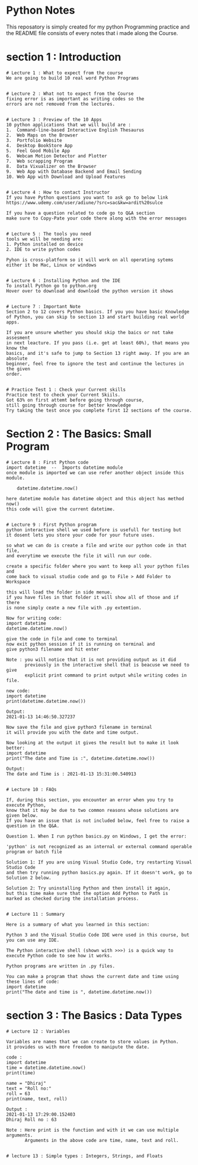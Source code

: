 # Python Notes
This reposatory is simply created for my python Programming practice and 
the README file consists of every notes that i made along the Course.

# section 1 : Introduction


    # Lecture 1 : What to expect from the course
    We are going to build 10 real word Python Programs

    
    # Lecture 2 : What not to expect from the Course
    fixing error is as important as writing codes so the
    errors are not removed from the lectures.

    
    # Lecture 3 : Preview of the 10 Apps
    10 python applications that we will build are :
    1.  Command-line-based Interactive English Thesaurus
    2.  Web Maps on the Browser
    3.  Portfolio Website
    4.  Desktop BookStore App
    5.  Feel Good Mobile App
    6.  Webcam Motion Detector and Plotter
    7.  Web scrapping Program
    8.  Data Vixualizer on the Browser
    9.  Web App with Database Backend and Email Sending
    10. Web App with Download and Upload Features

    
    # Lecture 4 : How to contact Instructor
    If you have Python questions you want to ask go to below link
    https://www.udemy.com/user/adiune/?src=sac&kw=ardit%20sulce

    If you have a question related to code go to Q&A section 
    make sure to Copy-Pate your code there along with the error messages

    
    # Lecture 5 : The tools you need
    tools we will be needing are:
    1. Python installed on device
    2. IDE to write python codes

    Pyhon is cross-platform so it will work on all operating sytems
    either it be Mac, Linux or windows

    
    # Lecture 6 : Installing Python and the IDE
    To install Python go to python.org
    Hover over to download and download the python version it shows

    
    # Lecture 7 : Important Note
    Section 2 to 12 covers Python basics. If you you have basic Knowledge
    of Python, you can skip to section 13 and start building real world apps.

    If you are unsure whether you should skip the baics or not take assesment
    in next leacture. If you pass (i.e. get at least 60%), that means you know the
    basics, and it's safe to jump to Section 13 right away. If you are an absolute
    beginner, feel free to ignore the test and continue the lectures in the given
    order.

    
    # Practice Test 1 : Check your Current skills
    Practice test to check your Current Skiils.
    Got 63% on first attemt before going through course,
    still going through course for better knowledge
    Try taking the test once you complete first 12 sections of the course.



# Section 2 : The Basics: Small Program
    

    # Lecture 8 : First Python code
    import datetime  --  Imports datetime module
    once module is imported we can use refer another object inside this module.

        datetime.datetime.now()

    here datetime module has datetime object and this object has method now()
    this code will give the current datetime.

    
    # Lecture 9 : First Python program
    python interactive shell we used before is usefull for testing but
    it dosent lets you store your code for your future uses.

    so what we can do is create a file and write our python code in that file,
    and everytime we execute the file it will run our code.

    create a specific folder where you want to keep all your python files and
    come back to visual studio code and go to File > Add Folder to Workspace

    this will load the folder in side menue.
    if you have files in that folder it will show all of those and if there 
    is none simply ceate a new file with .py extemtion.
    
    Now for writing code:
    import datetime
    datetime.datetime.now()

    give the code in file and come to terminal
    now exit python session if it is running on terminal and 
    give python3 filename and hit enter

    Note : you will notice that it is not providing output as it did
           previously in the interactive shell that is beacuse we need to give
           explicit print command to print output while writing codes in file.
    
    new code:
    import datetime
    print(datetime.datetime.now())

    Output:
    2021-01-13 14:46:50.327237

    Now save the file and give python3 filename in terminal
    it will provide you with the date and time output.

    Now looking at the output it gives the result but to make it look better:
    import datetime
    print("The date and Time is :", datetime.datetime.now())

    Output:
    The date and Time is : 2021-01-13 15:31:00.540913

    
    # Lecture 10 : FAQs

    If, during this section, you encounter an error when you try to execute Python,
    know that it may be due to two common reasons whose solutions are given below.
    If you have an issue that is not included below, feel free to raise a question in the Q&A.

    Question 1. When I run python basics.py on Windows, I get the error:

    'python' is not recognized as an internal or external command operable program or batch file

    Solution 1: If you are using Visual Studio Code, try restarting Visual Studio Code 
    and then try running python basics.py again. If it doesn't work, go to Solution 2 below.

    Solution 2: Try uninstalling Python and then install it again,
    but this time make sure that the option Add Python to Path is 
    marked as checked during the installation process.


    # Lecture 11 : Summary
    
    Here is a summary of what you learned in this section:

    Python 3 and the Visual Studio Code IDE were used in this course, but you can use any IDE.

    The Python interactive shell (shown with >>>) is a quick way to execute Python code to see how it works.

    Python programs are written in .py files.

    You can make a program that shows the current date and time using these lines of code:
    import datetime
    print("The date and time is ", datetime.datetime.now())



# section 3 : The Basics : Data Types


    # Lecture 12 : Variables

    Variables are names that we can create to store values in Python.
    it provides us with more freedom to manipute the date.

    code :
    import datetime
    time = datetime.datetime.now()
    print(time)

    name = "Dhiraj"
    text = "Roll no:"
    roll = 63
    print(name, text, roll)

    Output :
    2021-01-13 17:29:00.152403
    Dhiraj Roll no : 63

    Note : Here print is the function and with it we can use multiple arguments.
           Arguments in the above code are time, name, text and roll.
    

    # lecture 13 : Simple types : Integers, Strings, and Floats

    